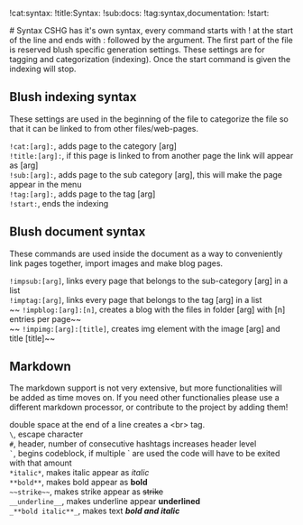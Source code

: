 !cat:syntax:
!title:Syntax:
!sub:docs:
!tag:syntax,documentation:
!start:
<p>
# Syntax
CSHG has it's own syntax, every command starts with ! at the start of the line and ends with : followed by the argument.
The first part of the file is reserved blush specific generation settings.
These settings are for tagging and categorization (indexing).
Once the start command is given the indexing will stop.

## Blush indexing syntax
These settings are used in the beginning of the file to categorize the file so that it can be linked to from other files/web-pages.  
  
` !cat:[arg]: `, adds page to the category [arg]  
` !title:[arg]: `, if this page is linked to from another page the link will appear as [arg]  
` !sub:[arg]: `, adds page to the sub category [arg], this will make the page appear in the menu  
` !tag:[arg]: `, adds page to the tag [arg]  
` !start: `, ends the indexing  

## Blush document syntax
These commands are used inside the document as a way to conveniently link pages together, import images and make blog pages.  
  
` !impsub:[arg] `, links every page that belongs to the sub-category [arg] in a list  
` !imptag:[arg] `, links every page that belongs to the tag [arg] in a list  
~~ ` !impblog:[arg]:[n] `, creates a blog with the files in folder [arg] with [n] entries per page~~  
~~ ` !impimg:[arg]:[title] `, creates img element with the image [arg] and title [title]~~  

## Markdown

The markdown support is not very extensive, but more functionalities will be added as time moves on.
If you need other functionalies please use a different markdown processor, or contribute to the project by adding them!  
  
double space at the end of a line creates a &#60;br&#62; tag.    
` \ `, escape character  
` # `, header, number of consecutive hashtags increases header level  
`` ` ``, begins codeblock, if multiple \` are used the code will have to be exited with that amount  
` *italic* `, makes italic appear as *italic*  
` **bold** `, makes bold appear as **bold**  
` ~~strike~~ `, makes strike appear as ~~strike~~  
` __underline__ `, makes underline appear __underlined__  
` _**bold italic**_ `, makes text  _**bold and italic**_  
</p>
